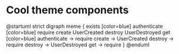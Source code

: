 # Cool theme components

@startuml
strict digraph meme {
  exists [color=blue]
  authenticate [color=blue]
  require
  create
  UserCreated
  destroy
  UserDestroyed
  get [color=blue]
  authenticate -> require
  create -> UserCreated
  destroy -> require
  destroy -> UserDestroyed
  get -> require
}
@enduml